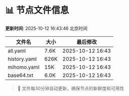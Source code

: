 # 📊 节点文件信息

**更新时间**: 2025-10-12 16:43:46 北京时间

| 文件名 | 大小 | 最后修改 |
|--------|------|----------|
| all.yaml | 7.6K | 2025-10-12 16:43 |
| history.yaml | 626K | 2025-10-12 16:43 |
| mihomo.yaml | 15K | 2025-10-12 16:43 |
| base64.txt | 6.0K | 2025-10-12 16:43 |

> 🔄 文件每30分钟自动更新，确保节点的新鲜度和可用性

